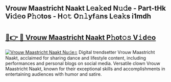 ## Vrouw Maastricht Naakt L𝚎a𝚔ed N𝚞𝚍e - Part-tHk Vi𝚍𝚎o P𝚑𝚘tos - H𝚘𝚝 O𝚗𝚕yf𝚊ns L𝚎a𝚔s i1mdh

# <h2><a href="http://kf3xkoj.oniu.top/?m=Vrouw+Maastricht+Naakt">🔗👉 🔴 Vrouw Maastricht Naakt P𝚑ot𝚘𝚜 V𝚒d𝚎o</a></h2>

[![Vrouw Maastricht Naakt Nu𝚍e𝚜](https://i.imgur.com/0qMVB7G.gif)](http://kf3xkoj.oniu.top/?m=Vrouw+Maastricht+Naakt)
Digital trendsetter Vrouw Maastricht Naakt, acclaimed for sharing dance and lifestyle content, including performances and personal blogs on social media. Versatile clown Vrouw Maastricht Naakt, known for their exceptional skills and accomplishments in entertaining audiences with humor and satire.  
